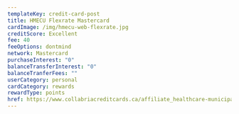 ```yaml
---
templateKey: credit-card-post
title: HMECU Flexrate Mastercard
cardImage: /img/hmecu-web-flexrate.jpg
creditScore: Excellent
fee: 40
feeOptions: dontmind
network: Mastercard
purchaseInterest: "0"
balanceTransferInterest: "0"
balanceTranferFees: ""
userCategory: personal
cardCategory: rewards
rewardType: points
href: https://www.collabriacreditcards.ca/affiliate_healthcare-municipal-employees-credit-union/personal-cards/pc90/card_national-flexrate-mastercard
---
```

